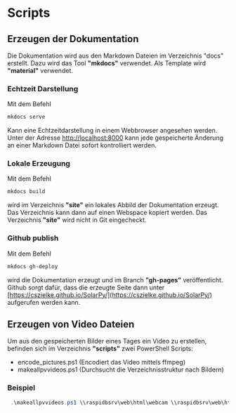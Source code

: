 # Scripts

## Erzeugen der Dokumentation

Die Dokumentation wird aus den Markdown Dateien im Verzeichnis "docs" erstellt. Dazu wird das Tool **"mkdocs"** verwendet. Als Template wird **"material"** verwendet.

### Echtzeit Darstellung

Mit dem Befehl

```sh
mkdocs serve
```

Kann eine Echtzeitdarstellung in einem Webbrowser angesehen werden. Unter der Adresse [http://localhost:8000](http://localhost:8000) kann jede gespeicherte Änderung an einer Markdown Datei sofort kontrolliert werden.

### Lokale Erzeugung

Mit dem Befehl

```sh
mkdocs build
```

wird im Verzeichnis **"site"** ein lokales Abbild der Dokumentation erzeugt. Das Verzeichnis kann dann auf einen Webspace kopiert werden. Das Verzeichnis **"site"** wird nicht in Git eingecheckt.

### Github publish

Mit dem Befehl

```sh
mkdocs gh-deploy
```

wird die Dokumentation erzeugt und im Branch **"gh-pages"** veröffentlicht. Github sorgt dafür, dass die erzeugte Seite dann unter [https://cszielke.github.io/SolarPy/](https://cszielke.github.io/SolarPy/) aufgerufen werden kann.

## Erzeugen von Video Dateien

Um aus den gespeicherten Bilder eines Tages ein Video zu erstellen, befinden sich im Verzeichnis **"scripts"** zwei PowerShell Scripts:

* encode_pictures.ps1 (Encodiert das Video mittels ffmpeg)
* makeallpvvideos.ps1 (Durchsucht die Verzeichnisstruktur nach Bildern)

### Beispiel

```powershell
 .\makeallpvvideos.ps1 \\raspidbsrv\web\html\webcam \\raspidbsrv\web\html\webcam\videos
```
